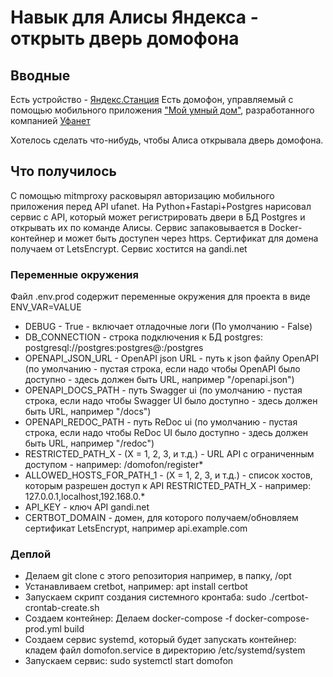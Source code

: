 # Навык для Алисы Яндекса - открыть дверь домофона
## Вводные
Есть устройство - [Яндекс.Станция](https://yandex.ru/alice/station)
Есть домофон, управляемый с помощью мобильного приложения ["Мой умный дом"](https://play.google.com/store/apps/details?id=ru.ufanet.smarthome&hl=ru&gl=US), разработанного компанией [Уфанет](https://www.ufanet.ru/)

Хотелось сделать что-нибудь, чтобы Алиса открывала дверь домофона.

## Что получилось
С помощью mitmproxy расковырял авторизацию мобильного приложения перед  API ufanet.
На Python+Fastapi+Postgres нарисовал сервис с API, который может регистрировать двери в БД Postgres и открывать их по команде Алисы.
Сервис запаковывается в Docker-контейнер и может быть доступен через https. Сертификат для домена получаем от LetsEncrypt.
Сервис хостится на gandi.net

### Переменные окружения
Файл .env.prod содержит переменные окружения для проекта в виде ENV_VAR=VALUE

- DEBUG - True - включает отладочные логи (По умолчанию - False)
- DB_CONNECTION - строка подключения к БД postgres: postgresql://postgres:postgres@<postgres host>:<postgres port>/postgres
- OPENAPI_JSON_URL - OpenAPI json URL - путь к json файлу OpenAPI (по умолчанию - пустая строка, если надо чтобы OpenAPI было доступно - здесь должен быть URL, например "/openapi.json")
- OPENAPI_DOCS_PATH - путь Swagger ui (по умолчанию - пустая строка, если надо чтобы Swagger UI было доступно - здесь должен быть URL, например "/docs")
- OPENAPI_REDOC_PATH - путь ReDoc ui (по умолчанию - пустая строка, если надо чтобы ReDoc UI было доступно - здесь должен быть URL, например "/redoc")
- RESTRICTED_PATH_Х - (Х = 1, 2, 3, и т.д.) - URL API с ограниченным доступом - например: /domofon/register*
- ALLOWED_HOSTS_FOR_PATH_1 - (Х = 1, 2, 3, и т.д.) - список хостов, которым разрешен доступ к API RESTRICTED_PATH_Х - например: 127.0.0.1,localhost,192.168.0.*
- API_KEY - ключ API gandi.net
- CERTBOT_DOMAIN - домен, для которого получаем/обновляем сертификат LetsEncrypt, например api.example.com

### Деплой
- Делаем git clone с этого репозитория например, в папку, /opt
- Устанавливаем cretbot, например: apt install certbot
- Запускаем скрипт создания системного кронтаба: sudo ./certbot-crontab-create.sh
- Создаем контейнер: Делаем docker-compose -f docker-compose-prod.yml build
- Создаем сервис systemd, который будет запускать контейнер: кладем файл domofon.service в директорию /etc/systemd/system
- Запускаем сервис: sudo systemctl start domofon






